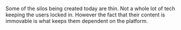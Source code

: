 Some of the silos being created today are thin. Not a whole lot of tech keeping the users locked in. However the fact that their content is immovable is what keeps them dependent on the platform.

